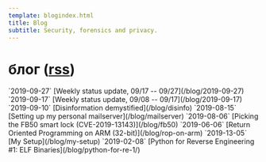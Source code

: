 ```yaml
---
template: blogindex.html
title: Blog
subtitle: Security, forensics and privacy.
---
```


# блог ([rss](/blog/feed.xml))

<!--marker--!>
`2019-09-27` [Weekly status update, 09/17 -- 09/27](/blog/2019-09-27)

`2019-09-17` [Weekly status update, 09/08 -- 09/17](/blog/2019-09-17)

`2019-09-10` [Disinformation demystified](/blog/disinfo)

`2019-08-15` [Setting up my personal mailserver](/blog/mailserver)

`2019-08-06` [Picking the FB50 smart lock (CVE-2019-13143)](/blog/fb50)

`2019-06-06` [Return Oriented Programming on ARM (32-bit)](/blog/rop-on-arm)

`2019-13-05` [My Setup](/blog/my-setup)

`2019-02-08` [Python for Reverse Engineering #1: ELF Binaries](/blog/python-for-re-1/)

